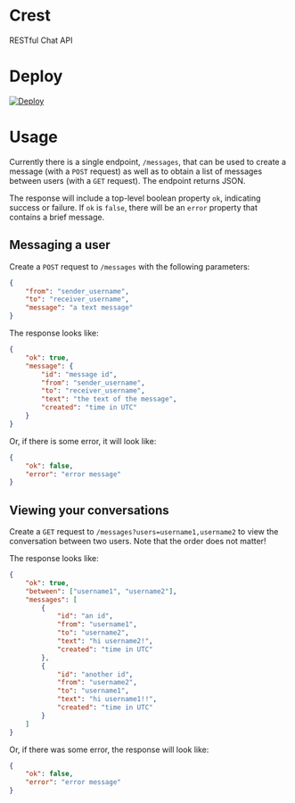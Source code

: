 # Crest
RESTful Chat API

# Deploy
[![Deploy](https://www.herokucdn.com/deploy/button.svg)](https://heroku.com/deploy)

# Usage
Currently there is a single endpoint, `/messages`, that can be used to create a message (with a `POST` request) as well as to obtain a list of messages between users (with a `GET` request). The endpoint returns JSON.

The response will include a top-level boolean property `ok`, indicating success or failure. If `ok` is `false`, there will be an `error` property that contains a brief message.

## Messaging a user
Create a `POST` request to `/messages` with the following parameters:

```json
{
	"from": "sender_username",
	"to": "receiver_username",
	"message": "a text message"
}
```

The response looks like:

```json
{
	"ok": true,
	"message": {
		"id": "message id",
		"from": "sender_username",
		"to": "receiver_username",
		"text": "the text of the message",
		"created": "time in UTC"
	}
}
```

Or, if there is some error, it will look like:

```json
{
	"ok": false,
	"error": "error message"
}
```


## Viewing your conversations
Create a `GET` request to `/messages?users=username1,username2` to view the conversation between two users. Note that the order does not matter!

The response looks like:

```json
{
	"ok": true,
	"between": ["username1", "username2"],
	"messages": [
		{
			"id": "an id",
			"from": "username1", 
			"to": "username2", 
			"text": "hi username2!",
			"created": "time in UTC"
		},
		{
			"id": "another id",
			"from": "username2",
			"to": "username1",
			"text": "hi username1!!",
			"created": "time in UTC"
		}
	]
}
```

Or, if there was some error, the response will look like:

```json
{
	"ok": false,
	"error": "error message"
}
```
